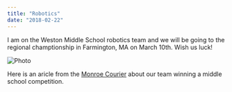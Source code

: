 ```yaml
---
title: "Robotics"
date: "2018-02-22"
---
```


I am on the Weston Middle School robotics team and we will be going to the regional champtionship in Farmington, MA on March 10th.  Wish us luck!

![Photo](/images/MRC-NWS-robotics1.jpg)

Here is an aricle from the [Monroe Courier](https://www.monroecourier.com/54488/at-new-england-qualifier-young-robotics-experts-put-on-show/) about our team winning a middle school competition. 
